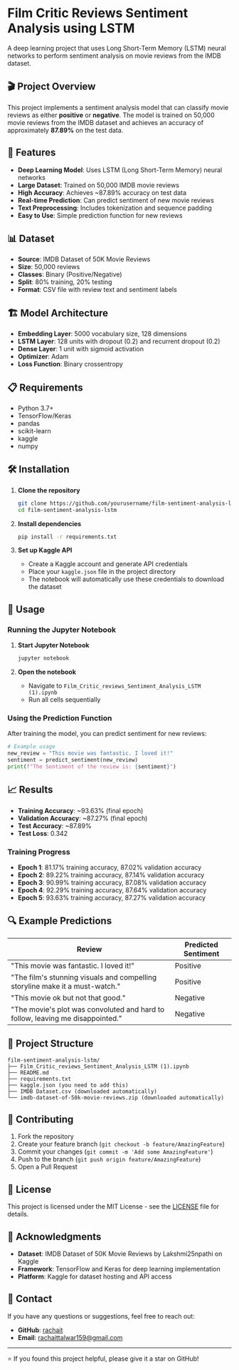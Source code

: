 # Film Critic Reviews Sentiment Analysis using LSTM

A deep learning project that uses Long Short-Term Memory (LSTM) neural networks to perform sentiment analysis on movie reviews from the IMDB dataset.

## 🎬 Project Overview

This project implements a sentiment analysis model that can classify movie reviews as either **positive** or **negative**. The model is trained on 50,000 movie reviews from the IMDB dataset and achieves an accuracy of approximately **87.89%** on the test data.

## 🚀 Features

- **Deep Learning Model**: Uses LSTM (Long Short-Term Memory) neural networks
- **Large Dataset**: Trained on 50,000 IMDB movie reviews
- **High Accuracy**: Achieves ~87.89% accuracy on test data
- **Real-time Prediction**: Can predict sentiment of new movie reviews
- **Text Preprocessing**: Includes tokenization and sequence padding
- **Easy to Use**: Simple prediction function for new reviews

## 📊 Dataset

- **Source**: IMDB Dataset of 50K Movie Reviews
- **Size**: 50,000 reviews
- **Classes**: Binary (Positive/Negative)
- **Split**: 80% training, 20% testing
- **Format**: CSV file with review text and sentiment labels

## 🏗️ Model Architecture

- **Embedding Layer**: 5000 vocabulary size, 128 dimensions
- **LSTM Layer**: 128 units with dropout (0.2) and recurrent dropout (0.2)
- **Dense Layer**: 1 unit with sigmoid activation
- **Optimizer**: Adam
- **Loss Function**: Binary crossentropy

## 📋 Requirements

- Python 3.7+
- TensorFlow/Keras
- pandas
- scikit-learn
- kaggle
- numpy

## 🛠️ Installation

1. **Clone the repository**
   ```bash
   git clone https://github.com/yourusername/film-sentiment-analysis-lstm.git
   cd film-sentiment-analysis-lstm
   ```

2. **Install dependencies**
   ```bash
   pip install -r requirements.txt
   ```

3. **Set up Kaggle API**
   - Create a Kaggle account and generate API credentials
   - Place your `kaggle.json` file in the project directory
   - The notebook will automatically use these credentials to download the dataset

## 📖 Usage

### Running the Jupyter Notebook

1. **Start Jupyter Notebook**
   ```bash
   jupyter notebook
   ```

2. **Open the notebook**
   - Navigate to `Film_Critic_reviews_Sentiment_Analysis_LSTM (1).ipynb`
   - Run all cells sequentially

### Using the Prediction Function

After training the model, you can predict sentiment for new reviews:

```python
# Example usage
new_review = "This movie was fantastic. I loved it!"
sentiment = predict_sentiment(new_review)
print(f"The Sentiment of the review is: {sentiment}")
```

## 📈 Results

- **Training Accuracy**: ~93.63% (final epoch)
- **Validation Accuracy**: ~87.27% (final epoch)
- **Test Accuracy**: ~87.89%
- **Test Loss**: 0.342

### Training Progress
- **Epoch 1**: 81.17% training accuracy, 87.02% validation accuracy
- **Epoch 2**: 89.22% training accuracy, 87.14% validation accuracy
- **Epoch 3**: 90.99% training accuracy, 87.08% validation accuracy
- **Epoch 4**: 92.29% training accuracy, 87.64% validation accuracy
- **Epoch 5**: 93.63% training accuracy, 87.27% validation accuracy

## 🔍 Example Predictions

| Review | Predicted Sentiment |
|--------|-------------------|
| "This movie was fantastic. I loved it!" | Positive |
| "The film's stunning visuals and compelling storyline make it a must-watch." | Positive |
| "This movie ok but not that good." | Negative |
| "The movie's plot was convoluted and hard to follow, leaving me disappointed." | Negative |

## 📁 Project Structure

```
film-sentiment-analysis-lstm/
├── Film_Critic_reviews_Sentiment_Analysis_LSTM (1).ipynb
├── README.md
├── requirements.txt
├── kaggle.json (you need to add this)
├── IMDB Dataset.csv (downloaded automatically)
└── imdb-dataset-of-50k-movie-reviews.zip (downloaded automatically)
```

## 🤝 Contributing

1. Fork the repository
2. Create your feature branch (`git checkout -b feature/AmazingFeature`)
3. Commit your changes (`git commit -m 'Add some AmazingFeature'`)
4. Push to the branch (`git push origin feature/AmazingFeature`)
5. Open a Pull Request

## 📝 License

This project is licensed under the MIT License - see the [LICENSE](LICENSE) file for details.

## 🙏 Acknowledgments

- **Dataset**: IMDB Dataset of 50K Movie Reviews by Lakshmi25npathi on Kaggle
- **Framework**: TensorFlow and Keras for deep learning implementation
- **Platform**: Kaggle for dataset hosting and API access

## 📧 Contact

If you have any questions or suggestions, feel free to reach out:

- **GitHub**: [rachait](https://github.com/rachait)
- **Email**: rachaittalwar159@gmail.com

---

⭐ If you found this project helpful, please give it a star on GitHub!
